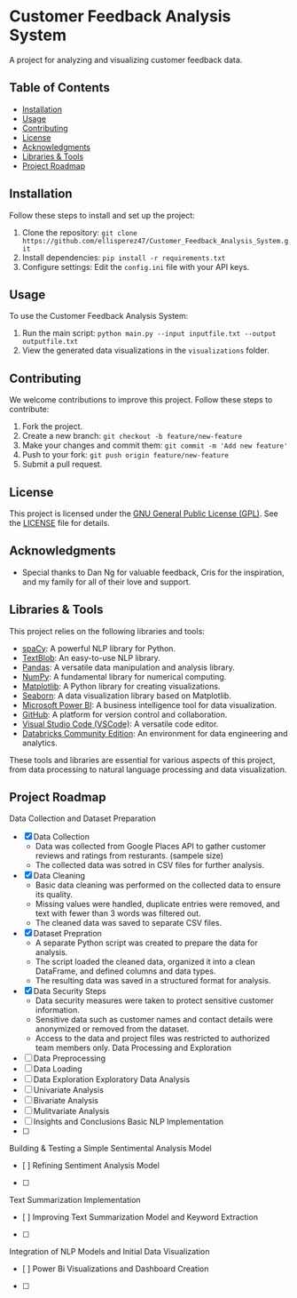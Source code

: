 # Customer Feedback Analysis System

A project for analyzing and visualizing customer feedback data.

## Table of Contents

- [Installation](#installation)
- [Usage](#usage)
- [Contributing](#contributing)
- [License](#license)
- [Acknowledgments](#acknowledgments)
- [Libraries & Tools](#libraries--tools)
- [Project Roadmap](#project-roadmap)

## Installation

Follow these steps to install and set up the project:

1. Clone the repository: `git clone https://github.com/ellisperez47/Customer_Feedback_Analysis_System.git`
2. Install dependencies: `pip install -r requirements.txt`
3. Configure settings: Edit the `config.ini` file with your API keys.

## Usage

To use the Customer Feedback Analysis System:

1. Run the main script: `python main.py --input inputfile.txt --output outputfile.txt`
2. View the generated data visualizations in the `visualizations` folder.

## Contributing

We welcome contributions to improve this project. Follow these steps to contribute:

1. Fork the project.
2. Create a new branch: `git checkout -b feature/new-feature`
3. Make your changes and commit them: `git commit -m 'Add new feature'`
4. Push to your fork: `git push origin feature/new-feature`
5. Submit a pull request.

## License

This project is licensed under the [GNU General Public License (GPL)](link-to-license-file). See the [LICENSE](link-to-license-file) file for details.

## Acknowledgments

- Special thanks to Dan Ng for valuable feedback, Cris for the inspiration, and my family for all of their love and support.

## Libraries & Tools

This project relies on the following libraries and tools:

- [spaCy](https://spacy.io/usage): A powerful NLP library for Python.
- [TextBlob](https://textblob.readthedocs.io/en/dev/): An easy-to-use NLP library.
- [Pandas](https://pandas.pydata.org/docs/): A versatile data manipulation and analysis library.
- [NumPy](https://numpy.org/doc/): A fundamental library for numerical computing.
- [Matplotlib](https://matplotlib.org/stable/contents.html): A Python library for creating visualizations.
- [Seaborn](https://seaborn.pydata.org/introduction.html): A data visualization library based on Matplotlib.
- [Microsoft Power BI](https://docs.microsoft.com/en-us/power-bi/): A business intelligence tool for data visualization.
- [GitHub](https://github.com/): A platform for version control and collaboration.
- [Visual Studio Code (VSCode)](https://code.visualstudio.com/): A versatile code editor.
- [Databricks Community Edition](https://databricks.com/try-databricks): An environment for data engineering and analytics.

These tools and libraries are essential for various aspects of this project, from data processing to natural language processing and data visualization.

## Project Roadmap
Data Collection and Dataset Preparation
- [x] Data Collection
	- Data was collected from Google Places API to gather customer reviews and ratings from resturants. (sampele size)
	- The collected data was sotred in CSV files for further analysis.
- [x] Data Cleaning
	- Basic data cleaning was performed on the collected data to ensure its quality.
	- Missing values were handled, duplicate entries were removed, and text with fewer than 3 words was filtered out.
	- The cleaned data was saved to separate CSV files.
- [x] Dataset Prepration
	- A separate Python script was created to prepare the data for analysis.
	- The script loaded the cleaned data, organized it into a clean DataFrame, and defined columns and data types.
	- The resulting data was saved in a structured format for analysis.
- [x] Data Security Steps
	- Data security measures were taken to protect sensitive customer information.
	- Sensitive data such as customer names and contact details were anonymized or removed from the dataset.
	- Access to the data and project files was restricted to authorized team members only.
Data Processing and Exploration
- [ ] Data Preprocessing
- [ ] Data Loading
- [ ] Data Exploration 
Exploratory Data Analysis
- [ ] Univariate Analysis
- [ ] Bivariate Analysis
- [ ] Mulitvariate Analysis
- [ ] Insights and Conclusions
Basic NLP Implementation
- [ ]
Building & Testing a Simple Sentimental Analysis Model
- [ ]
Refining Sentiment Analysis Model
- [ ]
Text Summarization Implementation
- [ ]
Improving Text Summarization Model and Keyword Extraction
- [ ]
Integration of NLP Models and Initial Data Visualization
- [ ]
Power Bi Visualizations and Dashboard Creation
- [ ]


